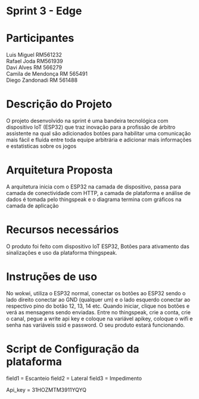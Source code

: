# Sprint 3 - Edge

# Participantes

Luis Miguel RM561232 <br>
Rafael Joda RM561939 <br>
Davi Alves RM 566279 <br>
Camila de Mendonça RM 565491 <br>
Diego Zandonadi RM 561488 <br>

# Descrição do Projeto

O projeto desenvolvido na sprint é uma bandeira tecnológica com dispositivo IoT (ESP32) que traz inovação para a profissão de árbitro assistente na qual são adicionados botões para habilitar uma comunicação mais fácil e fluída entre toda equipe arbitrária e adicionar mais informações e estatisticas sobre os jogos

# Arquitetura Proposta

A arquitetura inicia com o ESP32 na camada de dispositivo, passa para camada de conectividade com HTTP, a camada de plataforma e análise de dados é tomada pelo thingspeak e o diagrama termina com gráficos na camada de aplicação

# Recursos necessários

O produto foi feito com dispositivo IoT ESP32, Botões para ativamento das sinalizações e uso da plataforma thingspeak.

# Instruções de uso

No wokwi, utiliza o ESP32 normal, conectar os botões ao ESP32 sendo o lado direito conectar ao GND (qualquer um) e o lado esquerdo conectar ao respectivo pino do botão 12, 13, 14 etc. Quando iniciar, clique nos botões e verá as mensagens sendo enviadas. 
Entre no thingspeak, crie a conta, crie o canal, pegue a write api key e coloque na variável apikey, coloque o wifi e senha nas variáveis ssid e password.
O seu produto estará funcionando.

# Script de Configuração da plataforma

field1 = Escanteio
field2 = Lateral
field3 = Impedimento

Api_key = 31HOZMTM3911YQYQ

